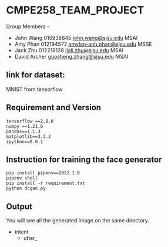 # CMPE258_TEAM_PROJECT

Group Members -

- John Wang 015938845 john.wang@sjsu.edu MSAI
- Amy Phan 012194572 amylan-anh.phan@sjsu.edu MSSE
- Jack Zhu 012218128 jiali.zhu@sjsu.edu MSAI
- David Archer guosheng.zhang@sjsu.edu MSAI

## link for dataset:

MNIST from tensorflow

## Requirement and Version

```
tensorflow ==2.8.0
numpy ==1.21.6
pandas==1.1.3
matplotlib==3.3.2
ipython==8.0.1
```

## Instruction for training the face generator

```
pip install pipenv==2022.1.8
pipenv shell
pip install -r requirement.txt
python dcgan.py
```

## Output

You will see all the generated image on the same directory.

- intent
  - utter\_
